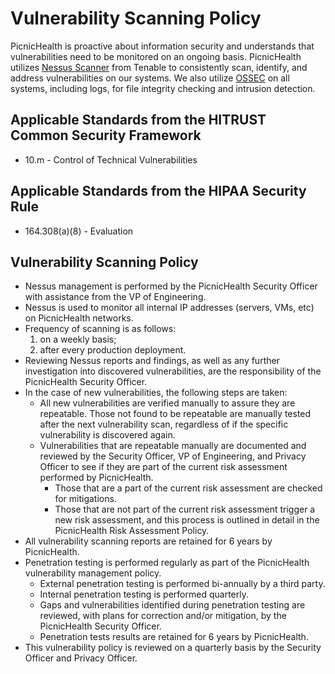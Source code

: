 # Vulnerability Scanning Policy

PicnicHealth is proactive about information security and understands that vulnerabilities need to be monitored on an ongoing basis. PicnicHealth utilizes [Nessus Scanner](http://www.tenable.com/products/nessus) from Tenable to consistently scan, identify, and address vulnerabilities on our systems. We also utilize [OSSEC](http://www.ossec.net/) on all systems, including logs, for file integrity checking and intrusion detection.

## Applicable Standards from the HITRUST Common Security Framework

* 10.m - Control of Technical Vulnerabilities

## Applicable Standards from the HIPAA Security Rule

* 164.308(a)(8) - Evaluation

## Vulnerability Scanning Policy

* Nessus management is performed by the PicnicHealth Security Officer with assistance from the VP of Engineering.
* Nessus is used to monitor all internal IP addresses (servers, VMs, etc) on PicnicHealth networks.
* Frequency of scanning is as follows:
	1. on a weekly basis;
	2. after every production deployment.
* Reviewing Nessus reports and findings, as well as any further investigation into discovered vulnerabilities, are the responsibility of the PicnicHealth Security Officer.
* In the case of new vulnerabilities, the following steps are taken:
	* All new vulnerabilities are verified manually to assure they are repeatable. Those not found to be repeatable are manually tested after the next vulnerability scan, regardless of if the specific vulnerability is discovered again.
	* Vulnerabilities that are repeatable manually are documented and reviewed by the Security Officer, VP of Engineering, and Privacy Officer to see if they are part of the current risk assessment performed by PicnicHealth.
		* Those that are a part of the current risk assessment are checked for mitigations.
		* Those that are not part of the current risk assessment trigger a new risk assessment, and this process is outlined in detail in the PicnicHealth Risk Assessment Policy.
* All vulnerability scanning reports are retained for 6 years by PicnicHealth.
* Penetration testing is performed regularly as part of the PicnicHealth vulnerability management policy.
	* External penetration testing is performed bi-annually by a third party.
	* Internal penetration testing is performed quarterly.
	* Gaps and vulnerabilities identified during penetration testing are reviewed, with plans for correction and/or mitigation, by the PicnicHealth Security Officer.
	* Penetration tests results are retained for 6 years by PicnicHealth.
* This vulnerability policy is reviewed on a quarterly basis by the Security Officer and Privacy Officer.
